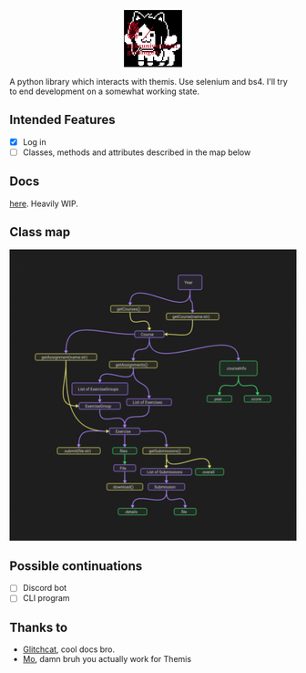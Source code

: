<p align="center">
  <img src="images/rugemmie.gif" />  
</p>

A python library which interacts with themis. Use selenium and bs4. I'll try to end development on a somewhat working state. 

## Intended Features
* [x] Log in  
* [ ] Classes, methods and attributes described in the map below

## Docs
[here](http://temmies.rtfd.io/). Heavily WIP.

## Class map
![map](images/roadmap.png)

## Possible continuations
* [ ] Discord bot
* [ ] CLI program

## Thanks to
* [Glitchcat](https://glitchcat.github.io/themis-api/), cool docs bro.
* [Mo](https://github.com/Stylo2k), damn bruh you actually work for Themis